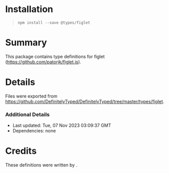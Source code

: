 # Installation
> `npm install --save @types/figlet`

# Summary
This package contains type definitions for figlet (https://github.com/patorjk/figlet.js).

# Details
Files were exported from https://github.com/DefinitelyTyped/DefinitelyTyped/tree/master/types/figlet.

### Additional Details
 * Last updated: Tue, 07 Nov 2023 03:09:37 GMT
 * Dependencies: none

# Credits
These definitions were written by .

